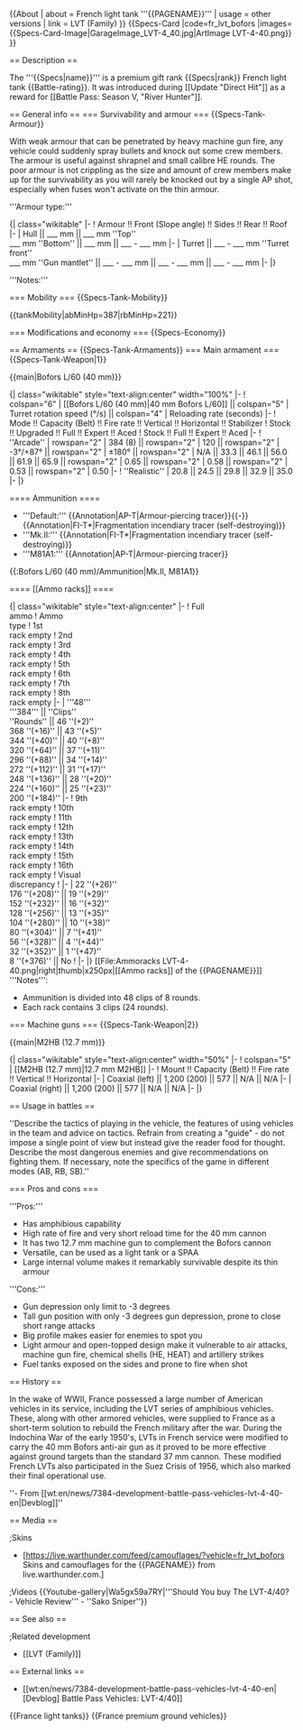 {{About
| about = French light tank '''{{PAGENAME}}'''
| usage = other versions
| link = LVT (Family)
}}
{{Specs-Card
|code=fr_lvt_bofors
|images={{Specs-Card-Image|GarageImage_LVT-4_40.jpg|ArtImage LVT-4-40.png}}
}}

== Description ==
<!-- ''In the description, the first part should be about the history of the creation and combat usage of the vehicle, as well as its key features. In the second part, tell the reader about the ground vehicle in the game. Insert a screenshot of the vehicle, so that if the novice player does not remember the vehicle by name, he will immediately understand what kind of vehicle the article is talking about.'' -->
The '''{{Specs|name}}''' is a premium gift rank {{Specs|rank}} French light tank {{Battle-rating}}. It was introduced during [[Update "Direct Hit"]] as a reward for [[Battle Pass: Season V, "River Hunter"]].

== General info ==
=== Survivability and armour ===
{{Specs-Tank-Armour}}
<!-- ''Describe armour protection. Note the most well protected and key weak areas. Appreciate the layout of modules as well as the number and location of crew members. Is the level of armour protection sufficient, is the placement of modules helpful for survival in combat? If necessary use a visual template to indicate the most secure and weak zones of the armour.'' -->
With weak armour that can be penetrated by heavy machine gun fire, any vehicle could suddenly spray bullets and knock out some crew members. The armour is useful against shrapnel and small calibre HE rounds. The poor armour is not crippling as the size and amount of crew members make up for the survivability as you will rarely be knocked out by a single AP shot, especially when fuses won't activate on the thin armour.

'''Armour type:''' <!-- The types of armour present on the vehicle and their general locations -->
<!-- Example: * Rolled homogeneous armour (Front, Side, Rear, Hull roof)
* Cast homogeneous armour (Turret, Transmission area) -->

{| class="wikitable"
|-
! Armour !! Front (Slope angle) !! Sides !! Rear !! Roof
|-
| Hull || ___ mm || ___ mm ''Top'' <br> ___ mm ''Bottom'' || ___ mm || ___ - ___ mm
|-
| Turret || ___ - ___ mm ''Turret front'' <br> ___ mm ''Gun mantlet'' || ___ - ___ mm || ___ - ___ mm || ___ - ___ mm
|-
|}

'''Notes:''' <!-- Any additional notes which the user needs to be aware of -->
<!-- Example: * Suspension wheels are 20 mm thick, tracks are 30 mm thick, and torsion bars are 60 mm thick. -->

=== Mobility ===
{{Specs-Tank-Mobility}}
<!-- ''Write about the mobility of the ground vehicle. Estimate the specific power and manoeuvrability, as well as the maximum speed forwards and backwards.'' -->

{{tankMobility|abMinHp=387|rbMinHp=221}}

=== Modifications and economy ===
{{Specs-Economy}}

== Armaments ==
{{Specs-Tank-Armaments}}
=== Main armament ===
{{Specs-Tank-Weapon|1}}
<!-- ''Give the reader information about the characteristics of the main gun. Assess its effectiveness in a battle based on the reloading speed, ballistics and the power of shells. Do not forget about the flexibility of the fire, that is how quickly the cannon can be aimed at the target, open fire on it and aim at another enemy. Add a link to the main article on the gun: <code><nowiki>{{main|Name of the weapon}}</nowiki></code>. Describe in general terms the ammunition available for the main gun. Give advice on how to use them and how to fill the ammunition storage.'' -->
{{main|Bofors L/60 (40 mm)}}

{| class="wikitable" style="text-align:center" width="100%"
|-
! colspan="6" | [[Bofors L/60 (40 mm)|40 mm Bofors L/60]] || colspan="5" | Turret rotation speed (°/s) || colspan="4" | Reloading rate (seconds)
|-
! Mode !! Capacity (Belt) !! Fire rate !! Vertical !! Horizontal !! Stabilizer
! Stock !! Upgraded !! Full !! Expert !! Aced
! Stock !! Full !! Expert !! Aced
|-
! ''Arcade''
| rowspan="2" | 384 (8) || rowspan="2" | 120 || rowspan="2" | -3°/+87° || rowspan="2" | ±180° || rowspan="2" | N/A || 33.3 || 46.1 || 56.0 || 61.9 || 65.9 || rowspan="2" | 0.65 || rowspan="2" | 0.58 || rowspan="2" | 0.53 || rowspan="2" | 0.50
|-
! ''Realistic''
| 20.8 || 24.5 || 29.8 || 32.9 || 35.0
|-
|}

==== Ammunition ====

* '''Default:''' {{Annotation|AP-T|Armour-piercing tracer}}{{-}}{{Annotation|FI-T*|Fragmentation incendiary tracer (self-destroying)}}
* '''Mk.II:''' {{Annotation|FI-T*|Fragmentation incendiary tracer (self-destroying)}}
* '''M81A1:''' {{Annotation|AP-T|Armour-piercing tracer}}

{{:Bofors L/60 (40 mm)/Ammunition|Mk.II, M81A1}}

==== [[Ammo racks]] ====
<!-- '''Last updated: 2.11.0.71''' -->
{| class="wikitable" style="text-align:center"
|-
! Full<br>ammo
! Ammo<br>type
! 1st<br>rack empty
! 2nd<br>rack empty
! 3rd<br>rack empty
! 4th<br>rack empty
! 5th<br>rack empty
! 6th<br>rack empty
! 7th<br>rack empty
! 8th<br>rack empty
|-
| '''48''' <br> '''384''' || ''Clips'' <br> ''Rounds'' || 46&nbsp;''(+2)'' <br> 368&nbsp;''(+16)'' || 43&nbsp;''(+5)'' <br> 344&nbsp;''(+40)'' || 40&nbsp;''(+8)'' <br> 320&nbsp;''(+64)'' || 37&nbsp;''(+11)'' <br> 296&nbsp;''(+88)'' || 34&nbsp;''(+14)'' <br> 272&nbsp;''(+112)'' || 31&nbsp;''(+17)'' <br> 248&nbsp;''(+136)'' || 28&nbsp;''(+20)'' <br> 224&nbsp;''(+160)'' || 25&nbsp;''(+23)'' <br> 200&nbsp;''(+184)''
|-
! 9th<br>rack empty
! 10th<br>rack empty
! 11th<br>rack empty
! 12th<br>rack empty
! 13th<br>rack empty
! 14th<br>rack empty
! 15th<br>rack empty
! 16th<br>rack empty
! Visual<br>discrepancy
!
|-
| 22&nbsp;''(+26)'' <br> 176&nbsp;''(+208)'' || 19&nbsp;''(+29)'' <br> 152&nbsp;''(+232)'' || 16&nbsp;''(+32)'' <br> 128&nbsp;''(+256)'' || 13&nbsp;''(+35)'' <br> 104&nbsp;''(+280)'' || 10&nbsp;''(+38)'' <br> 80&nbsp;''(+304)'' || 7&nbsp;''(+41)'' <br> 56&nbsp;''(+328)'' || 4&nbsp;''(+44)'' <br> 32&nbsp;''(+352)'' || 1&nbsp;''(+47)'' <br> 8&nbsp;''(+376)'' || No
!
|-
|}
[[File:Ammoracks LVT-4-40.png|right|thumb|x250px|[[Ammo racks]] of the {{PAGENAME}}]]
'''Notes''':

* Ammunition is divided into 48 clips of 8 rounds.
* Each rack contains 3 clips (24 rounds).

=== Machine guns ===
{{Specs-Tank-Weapon|2}}
<!-- ''Offensive and anti-aircraft machine guns not only allow you to fight some aircraft but also are effective against lightly armoured vehicles. Evaluate machine guns and give recommendations on its use.'' -->
{{main|M2HB (12.7 mm)}}

{| class="wikitable" style="text-align:center" width="50%"
|-
! colspan="5" | [[M2HB (12.7 mm)|12.7 mm M2HB]]
|-
! Mount !! Capacity (Belt) !! Fire rate !! Vertical !! Horizontal
|-
| Coaxial (left) || 1,200 (200) || 577 || N/A || N/A
|-
| Coaxial (right) || 1,200 (200) || 577 || N/A || N/A
|-
|}

== Usage in battles ==
<!-- ''Describe the tactics of playing in the vehicle, the features of using vehicles in the team and advice on tactics. Refrain from creating a "guide" - do not impose a single point of view but instead give the reader food for thought. Describe the most dangerous enemies and give recommendations on fighting them. If necessary, note the specifics of the game in different modes (AB, RB, SB).'' -->
''Describe the tactics of playing in the vehicle, the features of using vehicles in the team and advice on tactics. Refrain from creating a "guide" - do not impose a single point of view but instead give the reader food for thought. Describe the most dangerous enemies and give recommendations on fighting them. If necessary, note the specifics of the game in different modes (AB, RB, SB).''

=== Pros and cons ===
<!-- ''Summarise and briefly evaluate the vehicle in terms of its characteristics and combat effectiveness. Mark its pros and cons in a bulleted list. Try not to use more than 6 points for each of the characteristics. Avoid using categorical definitions such as "bad", "good" and the like - use substitutions with softer forms such as "inadequate" and "effective".'' -->

'''Pros:'''

* Has amphibious capability
* High rate of fire and very short reload time for the 40 mm cannon
* It has two 12.7 mm machine gun to complement the Bofors cannon
* Versatile, can be used as a light tank or a SPAA
* Large internal volume makes it remarkably survivable despite its thin armour

'''Cons:'''

* Gun depression only limit to -3 degrees
* Tall gun position with only -3 degrees gun depression, prone to close short range attacks
* Big profile makes easier for enemies to spot you
* Light armour and open-topped design make it vulnerable to air attacks, machine gun fire, chemical shells (HE, HEAT) and artillery strikes
* Fuel tanks exposed on the sides and prone to fire when shot

== History ==
<!-- ''Describe the history of the creation and combat usage of the vehicle in more detail than in the introduction. If the historical reference turns out to be too long, take it to a separate article, taking a link to the article about the vehicle and adding a block "/History" (example: <nowiki>https://wiki.warthunder.com/(Vehicle-name)/History</nowiki>) and add a link to it here using the <code>main</code> template. Be sure to reference text and sources by using <code><nowiki><ref></ref></nowiki></code>, as well as adding them at the end of the article with <code><nowiki><references /></nowiki></code>. This section may also include the vehicle's dev blog entry (if applicable) and the in-game encyclopedia description (under <code><nowiki>=== In-game description ===</nowiki></code>, also if applicable).'' -->

In the wake of WWII, France possessed a large number of American vehicles in its service, including the LVT series of amphibious vehicles. These, along with other armored vehicles, were supplied to France as a short-term solution to rebuild the French military after the war. During the Indochina War of the early 1950's, LVTs in French service were modified to carry the 40 mm Bofors anti-air gun as it proved to be more effective against ground targets than the standard 37 mm cannon. These modified French LVTs also participated in the Suez Crisis of 1956, which also marked their final operational use.

''- From [[wt:en/news/7384-development-battle-pass-vehicles-lvt-4-40-en|Devblog]]''

== Media ==
<!-- ''Excellent additions to the article would be video guides, screenshots from the game, and photos.'' -->

;Skins

* [https://live.warthunder.com/feed/camouflages/?vehicle=fr_lvt_bofors Skins and camouflages for the {{PAGENAME}} from live.warthunder.com.]

;Videos
{{Youtube-gallery|Wa5gx59a7RY|'''Should You buy The LVT-4/40? - Vehicle Review''' - ''Sako Sniper''}}

== See also ==
<!-- ''Links to the articles on the War Thunder Wiki that you think will be useful for the reader, for example:''
* ''reference to the series of the vehicles;''
* ''links to approximate analogues of other nations and research trees.'' -->

;Related development
* [[LVT (Family)]]

== External links ==
<!-- ''Paste links to sources and external resources, such as:''
* ''topic on the official game forum;''
* ''other literature.'' -->

* [[wt:en/news/7384-development-battle-pass-vehicles-lvt-4-40-en|[Devblog] Battle Pass Vehicles: LVT-4/40]]

{{France light tanks}}
{{France premium ground vehicles}}